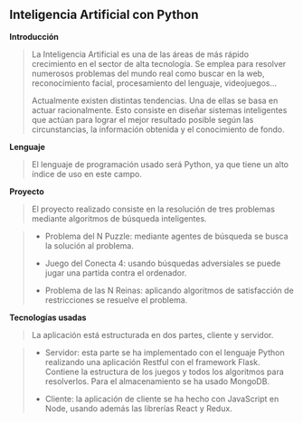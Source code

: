 ## Inteligencia Artificial con Python

**Introducción**

> La Inteligencia Artificial es una de las áreas de más rápido
> crecimiento en el sector de alta tecnología. Se emplea para resolver
> numerosos problemas del mundo real como buscar en la web,
> reconocimiento facial, procesamiento del lenguaje, videojuegos...
>
> Actualmente existen distintas tendencias. Una de ellas se basa en
> actuar racionalmente. Esto consiste en diseñar sistemas inteligentes que actúan para lograr el mejor resultado posible según las circunstancias, la información obtenida y el conocimiento de fondo.

**Lenguaje**

> El lenguaje de programación usado será Python, ya que tiene un alto índice de uso en este campo.

**Proyecto**

> El proyecto realizado consiste en la resolución de tres problemas mediante algoritmos de búsqueda inteligentes.
>

 > - Problema del N Puzzle: mediante agentes de búsqueda se busca la solución al problema.
 >
 > - Juego del Conecta 4: usando búsquedas adversiales se puede jugar una partida contra el ordenador.
 >
 > - Problema de las N Reinas: aplicando algoritmos de satisfacción de restricciones se resuelve el problema.

**Tecnologías usadas**

> La aplicación está estructurada en dos partes, cliente y servidor.

  > - Servidor: esta parte se ha implementado con el lenguaje Python realizando una aplicación Restful con el framework Flask. Contiene la estructura de los juegos y todos los algoritmos para resolverlos. Para el almacenamiento se ha usado MongoDB.
  >
  > - Cliente: la aplicación de cliente se ha hecho con JavaScript en Node, usando además las librerías React y Redux.

 

